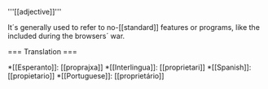 '''[[adjective]]'''

It´s generally used to refer to  no-[[standard]] features or programs, like the included  during the browsers´ war.


=== Translation ===

*[[Esperanto]]: [[proprajxa]]
*[[Interlingua]]: [[proprietari]]
*[[Spanish]]: [[propietario]]
*[[Portuguese]]: [[proprietário]]
